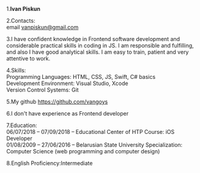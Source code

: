 1.**Ivan Piskun**

2.Contacts:\
email vanpiskun@gmail.com

3.I have confident knowledge in Frontend software development and considerable practical skills in coding in JS. I am responsible and fulfilling, and also I have good analytical skills. I am easy to train, patient and very attentive to work.

4.Skills:\
Programming Languages: HTML, CSS, JS, Swift, C# basics\
Development Environment:  Visual Studio, Xcode\
Version Control Systems:  Git

5.My github <https://github.com/vangoys>

6.I don't have experience as Frontend developer

7.Education:\
06/07/2018 – 07/09/2018 – Educational Center of HTP Course: iOS Developer\
01/08/2009 – 27/06/2016 – Belarusian State University Specialization: Computer Science (web programming and computer design)

8.English Proficiency:Intermediate
